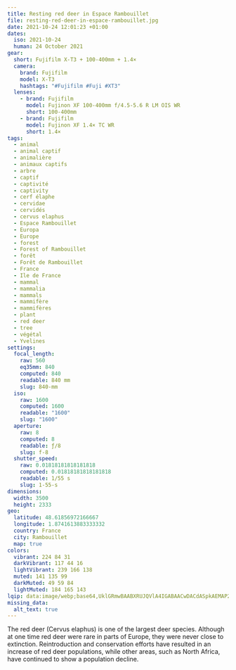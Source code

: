 ```yaml
---
title: Resting red deer in Espace Rambouillet
file: resting-red-deer-in-espace-rambouillet.jpg
date: 2021-10-24 12:01:23 +01:00
dates:
  iso: 2021-10-24
  human: 24 October 2021
gear:
  short: Fujifilm X-T3 + 100-400mm + 1.4×
  camera:
    brand: Fujifilm
    model: X-T3
    hashtags: "#Fujifilm #Fuji #XT3"
  lenses:
    - brand: Fujifilm
      model: Fujinon XF 100-400mm f/4.5-5.6 R LM OIS WR
      short: 100-400mm
    - brand: Fujifilm
      model: Fujinon XF 1.4× TC WR
      short: 1.4×
tags:
  - animal
  - animal captif
  - animalière
  - animaux captifs
  - arbre
  - captif
  - captivité
  - captivity
  - cerf élaphe
  - cervidae
  - cervidés
  - cervus elaphus
  - Espace Rambouillet
  - Europa
  - Europe
  - forest
  - Forest of Rambouillet
  - forêt
  - Forêt de Rambouillet
  - France
  - Ile de France
  - mammal
  - mammalia
  - mammals
  - mammifère
  - mammifères
  - plant
  - red deer
  - tree
  - végétal
  - Yvelines
settings:
  focal_length:
    raw: 560
    eq35mm: 840
    computed: 840
    readable: 840 mm
    slug: 840-mm
  iso:
    raw: 1600
    computed: 1600
    readable: "1600"
    slug: "1600"
  aperture:
    raw: 8
    computed: 8
    readable: ƒ/8
    slug: f-8
  shutter_speed:
    raw: 0.01818181818181818
    computed: 0.01818181818181818
    readable: 1/55 s
    slug: 1-55-s
dimensions:
  width: 3500
  height: 2333
geo:
  latitude: 48.61856972166667
  longitude: 1.8741613883333332
  country: France
  city: Rambouillet
  map: true
colors:
  vibrant: 224 84 31
  darkVibrant: 117 44 16
  lightVibrant: 239 166 138
  muted: 141 135 99
  darkMuted: 49 59 84
  lightMuted: 184 165 143
lqip: data:image/webp;base64,UklGRmwBAABXRUJQVlA4IGABAACwDACdASpkAEMAP2meyVizq6mjtRWaqnAtCWUAzyhjYil7DrIJ2PZJJtRWIBDNTbw5uYsD+W3pZC3ubysiBgJbBDsXJoeiC1zrdAzyHW0wSaNJzWT01En4hppBb/I2JUDntx70de8rs582dy/RCAD+6NVTfBIFPgdYlKC4x38Axb//q4V262ip6KYmKrJphNB7Ogi3bPygTrG2N32ejDEUmlHl7QmM/vL7aZp8osPP717sydVU1yazUzPlfdPk+cG929x659A2uWxHk8Gqy1SUczVSxkpkIf8I5WYX7Phy5sa/OGVYSkCasrizPK56gFxd6AessVs6uLxJoaVAZBwbTN5YXZZI2CI1UhTre6ZrwdzgGbFxV+7oh5DAsKm8RE8Hehklat4Nx5K9puOEXgsc0hhfQno2gqWgHLuKcNKLLnLmoLuAktlabT+DgyoGoFcM3OTspgKsK7AzDrMKAAAA
missing_data:
  alt_text: true
---
```


The red deer (Cervus elaphus) is one of the largest deer species. Although at one time red deer were rare in parts of Europe, they were never close to extinction. Reintroduction and conservation efforts have resulted in an increase of red deer populations, while other areas, such as North Africa, have continued to show a population decline.
